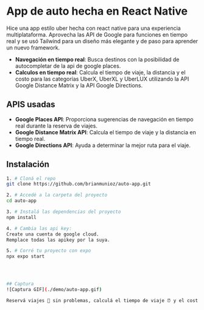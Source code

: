 # App de auto hecha en React Native

Hice una app estilo uber hecha con react native para una experiencia multiplataforma. Aprovecha las API de Google para funciones en tiempo real y se usó Tailwind  para un diseño más elegante y de paso para aprender un nuevo framework.

- **Navegación en tiempo real**: Busca destinos con la posibilidad de autocompletar de la api de google places.
- **Calculos en tiempo real**: Calcula el tiempo de viaje, la distancia y el costo para las categorías UberX, UberXL y UberLUX utilizando la API Google Distance Matrix y la API Google Directions.

## APIS usadas

- **Google Places API**: Proporciona sugerencias de navegación en tiempo real durante la reserva de viajes.
- **Google Distance Matrix API**: Calcula el tiempo de viaje y la distancia en tiempo real.
- **Google Directions API**: Ayuda a determinar la mejor ruta para el viaje.

## Instalación

```bash
1. # Cloná el repo
git clone https://github.com/brianmunioz/auto-app.git

2. # Accedé a la carpeta del proyecto
cd auto-app

3. # Instalá las dependencias del proyecto
npm install

4. # Cambia las api key:
Create una cuenta de google cloud.
Remplace todas las apikey por la suya.

5. # Corré tu proyecto con expo 
npx expo start



   
## Captura
![Captura GIF](./demo/auto-app.gif)

Reservá viajes 🚗 sin problemas, calculá el tiempo de viaje ⏰ y el costo💲 en tiempo real y disfrute de un viaje cómodo 😊. 